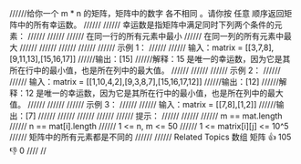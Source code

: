 //////给你一个 m * n 的矩阵，矩阵中的数字 各不相同 。请你按 任意 顺序返回矩阵中的所有幸运数。 
//////
////// 幸运数是指矩阵中满足同时下列两个条件的元素： 
//////
////// 
////// 在同一行的所有元素中最小 
////// 在同一列的所有元素中最大 
////// 
//////
////// 
//////
////// 示例 1： 
//////
////// 输入：matrix = [[3,7,8],[9,11,13],[15,16,17]]
//////输出：[15]
//////解释：15 是唯一的幸运数，因为它是其所在行中的最小值，也是所在列中的最大值。
////// 
//////
////// 示例 2： 
//////
////// 输入：matrix = [[1,10,4,2],[9,3,8,7],[15,16,17,12]]
//////输出：[12]
//////解释：12 是唯一的幸运数，因为它是其所在行中的最小值，也是所在列中的最大值。
////// 
//////
////// 示例 3： 
//////
////// 输入：matrix = [[7,8],[1,2]]
//////输出：[7]
////// 
//////
////// 
//////
////// 提示： 
//////
////// 
////// m == mat.length 
////// n == mat[i].length 
////// 1 <= n, m <= 50 
////// 1 <= matrix[i][j] <= 10^5 
////// 矩阵中的所有元素都是不同的 
////// 
////// Related Topics 数组 矩阵 👍 105 👎 0
////
//
